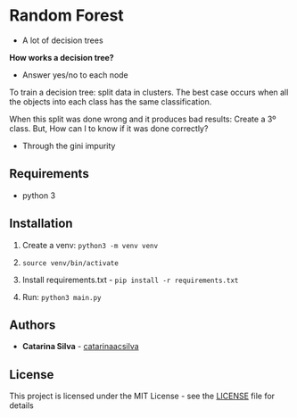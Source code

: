 # Random Forest

- A lot of decision trees

**How works a decision tree?**

- Answer yes/no to each node

To train a decision tree: split data in clusters. The best case occurs when all the objects into each class has the same classification. 

When this split was done wrong and it produces bad results: Create a 3º class. But, How can I to know if it was done correctly?

- Through the gini impurity


## Requirements

- python 3


## Installation

1. Create a venv: `python3 -m venv venv`

2. `source venv/bin/activate`

2. Install requirements.txt - `pip install -r requirements.txt`

3. Run: `python3 main.py`

## Authors

* **Catarina Silva** - [catarinaacsilva](https://github.com/catarinaacsilva)

## License

This project is licensed under the MIT License - see the [LICENSE](LICENSE) file for details